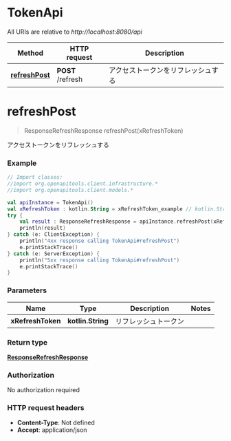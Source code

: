 # TokenApi

All URIs are relative to *http://localhost:8080/api*

| Method | HTTP request | Description |
| ------------- | ------------- | ------------- |
| [**refreshPost**](TokenApi.md#refreshPost) | **POST** /refresh | アクセストークンをリフレッシュする |


<a id="refreshPost"></a>
# **refreshPost**
> ResponseRefreshResponse refreshPost(xRefreshToken)

アクセストークンをリフレッシュする

### Example
```kotlin
// Import classes:
//import org.openapitools.client.infrastructure.*
//import org.openapitools.client.models.*

val apiInstance = TokenApi()
val xRefreshToken : kotlin.String = xRefreshToken_example // kotlin.String | リフレッシュトークン
try {
    val result : ResponseRefreshResponse = apiInstance.refreshPost(xRefreshToken)
    println(result)
} catch (e: ClientException) {
    println("4xx response calling TokenApi#refreshPost")
    e.printStackTrace()
} catch (e: ServerException) {
    println("5xx response calling TokenApi#refreshPost")
    e.printStackTrace()
}
```

### Parameters
| Name | Type | Description  | Notes |
| ------------- | ------------- | ------------- | ------------- |
| **xRefreshToken** | **kotlin.String**| リフレッシュトークン | |

### Return type

[**ResponseRefreshResponse**](ResponseRefreshResponse.md)

### Authorization

No authorization required

### HTTP request headers

 - **Content-Type**: Not defined
 - **Accept**: application/json

